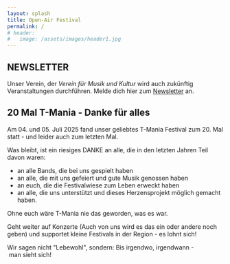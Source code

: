 ```yaml
---
layout: splash
title: Open-Air Festival
permalink: /
# header:
#   image: /assets/images/header1.jpg
---
```


## NEWSLETTER

Unser Verein, der _Verein für Musik und Kultur_ wird auch zukünftig Veranstaltungen durchführen. Melde dich hier zum [Newsletter](https://vermuku.de/newsletter/) an.

## 20 Mal T-Mania - Danke für alles

Am 04. und 05. Juli 2025 fand unser geliebtes T-Mania Festival zum 20. Mal statt - und leider auch zum letzten Mal.

Was bleibt, ist ein riesiges DANKE an alle, die in den letzten Jahren Teil davon waren:

* an alle Bands, die bei uns gespielt haben
* an alle, die mit uns gefeiert und gute Musik genossen haben
* an euch, die die Festivalwiese zum Leben erweckt haben
* an alle, die uns unterstützt und dieses Herzensprojekt möglich gemacht haben.

Ohne euch wäre T-Mania nie das geworden, was es war.

Geht weiter auf Konzerte (Auch von uns wird es das ein oder andere noch geben) und supportet kleine Festivals in der Region - es lohnt sich!

Wir sagen nicht "Lebewohl", sondern: Bis irgendwo, irgendwann - man sieht sich!

<!-- 
## LINE-UP

TREPTOW | PALILA | ELIJAH SALOMON | LUCKY GINGER | LOW KEY ORCHESTRA | MASSIVE MADNESS | SCUNKS | KNARRE | SCHNUPPE | DRUNKEN WAR 
-->

<!-- ## TICKETS -->

<!-- Bild mit Link ! -->
<!-- [![ Tickets 2025]( {{ '/assets/images/2025/early-bird.jpg' | relative_url }} ){:class="img-responsive"}](https://www.ticketino.com/de/event/20-t-mania-2025/198559) -->

<!-- Jetzt  Tickets bestellen bei [Ticketino](https://www.ticketino.com/de/event/20-t-mania-2025/198559). -->

<!-- ![Save the Date 2025]( {{ '/assets/images/2025/save-the-date.jpg' | relative_url }} ){:class="img-responsive"} -->

<!-- # 19. T-Mania Open-Air Festival

## 21. Juni 2024 + 22. Juni 2024 -->

<!-- Hallo Liebe Festival-Freunde, -->

<!-- Das Lineup ist komplett. -->

<!-- Tickets könnt ihr hier bestellen: [Ticketino](https://www.ticketino.com/de/event/19-t-mania-open-air-festival/189434). -->

<!-- ![Flyer 2025 Vorderseite]( {{ '/assets/images/2025-flyer.jpg' | relative_url }} )

![Flyer 2025 Rückseite]( {{ '/assets/images/2025-flyer2.jpg' | relative_url }} ) -->

<!-- 
### Es gibt keinen Vorverkauf! Nur Tageskasse. Und es kommt garantiert jeder rein!
 -->

<!-- dieses Jahr wird es wieder ein T-Mania geben.  -->

<!-- Der Termin für das 19. Festival steht und wir arbeiten fleißig am Line-Up. -->

<!-- Melden uns demnächst wieder. -->
<!-- Das [Line-Up](/lineup) ist komplett und wir sind schon fleißig am Organisieren. -->

<!-- Wir freuen uns!

Schöne Grüße

Euer T-Mania Team -->

<!--
### Es gibt keinen Vorverkauf! Nur Tageskasse. Und es kommt garantiert jeder rein!
![Flyer 2022 Vorderseite]( {{ '/assets/images/2022-flyer.png' | relative_url }} )
### Gefördert von:
[![Neustart Miteinander](/assets/partner-logos/neustart-miteinander.png)](https://www.bra.nrw.de/foerderportal-wirtschaft/foerderportal/verbaende-vereine/sonderprogramm-neustart-miteinander)
 -->